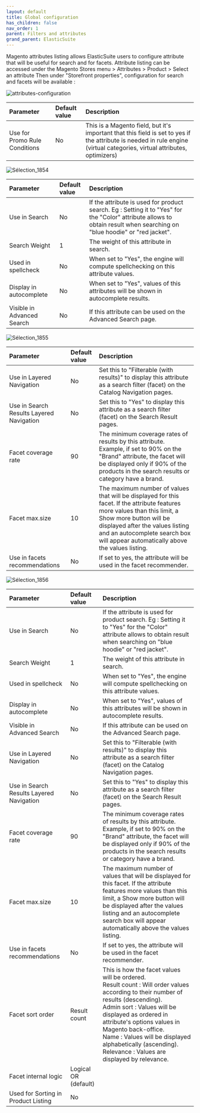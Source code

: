 ```yaml
---
layout: default
title: Global configuration
has_children: false
nav_order: 1
parent: Filters and attributes
grand_parent: ElasticSuite
---
```


Magento attributes listing allows ElasticSuite users to configure attribute that will be useful for search and for facets.
Attribute listing can be accessed under the Magento Stores menu > Attributes > Product > Select an attribute
Then under "Storefront properties", configuration for search and facets will be available :

![attributes-configuration](https://user-images.githubusercontent.com/98949123/155306029-8089ce20-01b4-4cdf-87b6-232c6e57ca11.png)

| Parameter    | Default value | Description |
|:-------------|:------------------|:------|
|Use for Promo Rule Conditions|No|This is a Magento field, but it's important that this field is set to yes if the attribute is needed in rule engine (virtual categories, virtual attributes, optimizers)|

![Sélection_1854](https://github.com/user-attachments/assets/1a050684-d039-4e6f-b4ba-13340796b9dd)


| Parameter    | Default value | Description |
|:-------------|:------------------|:------|
|Use in Search|No|	If the attribute is used for product search. Eg : Setting it to "Yes" for the "Color" attribute allows to obtain result when searching on "blue hoodie" or "red jacket".|
|Search Weight|1|The weight of this attribute in search.|
|Used in spellcheck|No|When set to "Yes", the engine will compute spellchecking on this attribute values.|
|Display in autocomplete|No|When set to "Yes", values of this attributes will be shown in autocomplete results.|
|Visible in Advanced Search|No|If this attribute can be used on the Advanced Search page.|

![Sélection_1855](https://github.com/user-attachments/assets/bfb4caf3-53be-45a3-a7e7-27ff260665fa)

| Parameter    | Default value | Description |
|:-------------|:------------------|:------|
|Use in Layered Navigation|No|Set this to "Filterable (with results)" to display this attribute as a search filter (facet) on the Catalog Navigation pages.|
|Use in Search Results Layered Navigation|No|Set this to "Yes" to display this attribute as a search filter (facet) on the Search Result pages.|
|Facet coverage rate|90|The minimum coverage rates of results by this attribute.<br/> Example, if set to 90% on the "Brand" attribute, the facet will be displayed only if 90% of the products in the search results or category have a brand.|
|Facet max.size|10|The maximum number of values that will be displayed for this facet. If the attribute features more values than this limit, a Show more button will be displayed after the values listing and an autocomplete search box will appear automatically above the values listing.|
|Use in facets recommendations|No|If set to yes, the attribute will be used in the facet recommender.|

![Sélection_1856](https://github.com/user-attachments/assets/07d3ebaa-bd70-4438-b9a3-19378779a3f1)


| Parameter    | Default value | Description |
|:-------------|:------------------|:------|
|Use in Search|No|	If the attribute is used for product search. Eg : Setting it to "Yes" for the "Color" attribute allows to obtain result when searching on "blue hoodie" or "red jacket".|
|Search Weight|1|The weight of this attribute in search.|
|Used in spellcheck|No|When set to "Yes", the engine will compute spellchecking on this attribute values.|
|Display in autocomplete|No|When set to "Yes", values of this attributes will be shown in autocomplete results.|
|Visible in Advanced Search|No|If this attribute can be used on the Advanced Search page.|
|Use in Layered Navigation|No|Set this to "Filterable (with results)" to display this attribute as a search filter (facet) on the Catalog Navigation pages.|
|Use in Search Results Layered Navigation|No|Set this to "Yes" to display this attribute as a search filter (facet) on the Search Result pages.|
|Facet coverage rate|90|The minimum coverage rates of results by this attribute.<br/> Example, if set to 90% on the "Brand" attribute, the facet will be displayed only if 90% of the products in the search results or category have a brand.|
|Facet max.size|10|The maximum number of values that will be displayed for this facet. If the attribute features more values than this limit, a Show more button will be displayed after the values listing and an autocomplete search box will appear automatically above the values listing.|
|Use in facets recommendations|No|If set to yes, the attribute will be used in the facet recommender.|
|Facet sort order|Result count|This is how the facet values will be ordered. <br/> Result count : Will order values according to their number of results (descending). <br/>Admin sort : Values will be displayed as ordered in attribute's options values in Magento back-office. <br/>Name : Values will be displayed alphabetically (ascending). <br/>Relevance : Values are displayed by relevance.|
|Facet internal logic|Logical OR (default)||
|Used for Sorting in Product Listing|No||
